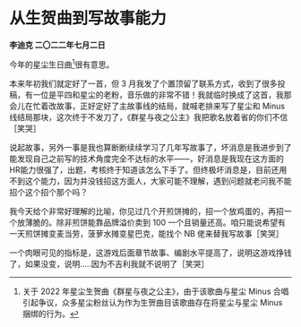 # 从生贺曲到写故事能力
**李迪克	二〇二二年七月二日**

今年的星尘生日曲[^1]很有意思。

本来年初我们就定好了一首，但 3 月我发了个置顶留了联系方式，收到了很多投稿，有一位是平四和星尘的老粉，音乐做的非常不错！我就临时换成了这首，我那会儿在忙着改故事，正好定好了主故事线的结局，就喊老排来写了星尘和 Minus 线结局那块，这次终于不发刀了，《群星与夜之公主》我把歌名放着省的你们不信［笑哭］

说起故事，另外一事是我也算断断续续学习了几年写故事了，坏消息是我进步到了能发现自己之前写的技术角度完全不达标的水平——，好消息是我现在这方面的 HR能力很强了，出题，考核终于知道该怎么下手了。但终极坏消息是，目前还用不到这个能力，因为并没钱招这方面人，大家可能不理解，遇到问题就老问我不能招个这个招个那个吗？

我今天给个非常好理解的比喻，你见过几个开煎饼摊的，招一个放鸡蛋的，再招一个放薄脆的。除非煎饼能靠品牌溢价卖到 100 一个且销量还高。咱只能说希望有一天煎饼摊变麦当劳，菠萝水摊变星巴克，能找个 NB 佬来替我写故事［笑哭］

一个肉眼可见的指标是，这游戏后面章节故事、编剧水平提高了，说明这游戏挣钱了，如果没变，说明…..因为不吉利我就不说明了［笑哭］

[^1]: 关于 2022 年星尘生贺曲《群星与夜之公主》，由于该歌曲与星尘 Minus 合唱引起争议，众多星尘粉丝认为作为生贺曲目该歌曲存在将星尘与星尘 Minus 捆绑的行为。
